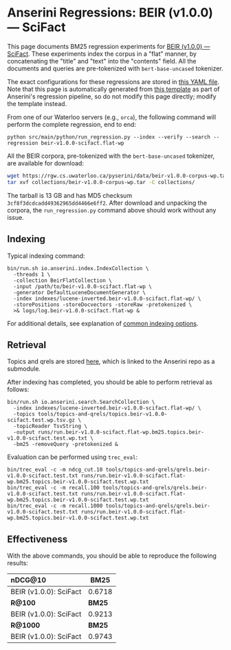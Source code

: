 # Anserini Regressions: BEIR (v1.0.0) &mdash; SciFact

This page documents BM25 regression experiments for [BEIR (v1.0.0) &mdash; SciFact](http://beir.ai/).
These experiments index the corpus in a "flat" manner, by concatenating the "title" and "text" into the "contents" field.
All the documents and queries are pre-tokenized with `bert-base-uncased` tokenizer.

The exact configurations for these regressions are stored in [this YAML file](../../src/main/resources/regression/beir-v1.0.0-scifact.flat-wp.yaml).
Note that this page is automatically generated from [this template](../../src/main/resources/docgen/templates/beir-v1.0.0-scifact.flat-wp.template) as part of Anserini's regression pipeline, so do not modify this page directly; modify the template instead.

From one of our Waterloo servers (e.g., `orca`), the following command will perform the complete regression, end to end:

```
python src/main/python/run_regression.py --index --verify --search --regression beir-v1.0.0-scifact.flat-wp
```

All the BEIR corpora, pre-tokenized with the `bert-base-uncased` tokenizer, are available for download:

```bash
wget https://rgw.cs.uwaterloo.ca/pyserini/data/beir-v1.0.0-corpus-wp.tar -P collections/
tar xvf collections/beir-v1.0.0-corpus-wp.tar -C collections/
```

The tarball is 13 GB and has MD5 checksum `3cf8f3dcdcadd49362965dd4466e6ff2`.
After download and unpacking the corpora, the `run_regression.py` command above should work without any issue.

## Indexing

Typical indexing command:

```
bin/run.sh io.anserini.index.IndexCollection \
  -threads 1 \
  -collection BeirFlatCollection \
  -input /path/to/beir-v1.0.0-scifact.flat-wp \
  -generator DefaultLuceneDocumentGenerator \
  -index indexes/lucene-inverted.beir-v1.0.0-scifact.flat-wp/ \
  -storePositions -storeDocvectors -storeRaw -pretokenized \
  >& logs/log.beir-v1.0.0-scifact.flat-wp &
```

For additional details, see explanation of [common indexing options](../../docs/common-indexing-options.md).

## Retrieval

Topics and qrels are stored [here](https://github.com/castorini/anserini-tools/tree/master/topics-and-qrels), which is linked to the Anserini repo as a submodule.

After indexing has completed, you should be able to perform retrieval as follows:

```
bin/run.sh io.anserini.search.SearchCollection \
  -index indexes/lucene-inverted.beir-v1.0.0-scifact.flat-wp/ \
  -topics tools/topics-and-qrels/topics.beir-v1.0.0-scifact.test.wp.tsv.gz \
  -topicReader TsvString \
  -output runs/run.beir-v1.0.0-scifact.flat-wp.bm25.topics.beir-v1.0.0-scifact.test.wp.txt \
  -bm25 -removeQuery -pretokenized &
```

Evaluation can be performed using `trec_eval`:

```
bin/trec_eval -c -m ndcg_cut.10 tools/topics-and-qrels/qrels.beir-v1.0.0-scifact.test.txt runs/run.beir-v1.0.0-scifact.flat-wp.bm25.topics.beir-v1.0.0-scifact.test.wp.txt
bin/trec_eval -c -m recall.100 tools/topics-and-qrels/qrels.beir-v1.0.0-scifact.test.txt runs/run.beir-v1.0.0-scifact.flat-wp.bm25.topics.beir-v1.0.0-scifact.test.wp.txt
bin/trec_eval -c -m recall.1000 tools/topics-and-qrels/qrels.beir-v1.0.0-scifact.test.txt runs/run.beir-v1.0.0-scifact.flat-wp.bm25.topics.beir-v1.0.0-scifact.test.wp.txt
```

## Effectiveness

With the above commands, you should be able to reproduce the following results:

| **nDCG@10**                                                                                                  | **BM25**  |
|:-------------------------------------------------------------------------------------------------------------|-----------|
| BEIR (v1.0.0): SciFact                                                                                       | 0.6718    |
| **R@100**                                                                                                    | **BM25**  |
| BEIR (v1.0.0): SciFact                                                                                       | 0.9213    |
| **R@1000**                                                                                                   | **BM25**  |
| BEIR (v1.0.0): SciFact                                                                                       | 0.9743    |
